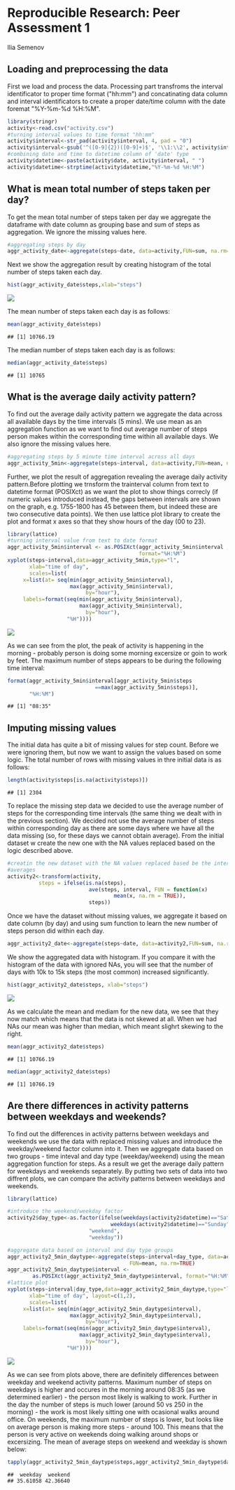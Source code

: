 # Reproducible Research: Peer Assessment 1
Ilia Semenov  

## Loading and preprocessing the data
First we load and process the data. Processing part transfroms the interval
identificator to proper time format ("hh:mm") and concatinating
data column and interval identificators to create a proper date/time column
with the date foremat "%Y-%m-%d %H:%M".

```r
library(stringr)
activity<-read.csv("activity.csv")
#turning interval values to time format "hh:mm"
activity$interval<-str_pad(activity$interval, 4, pad = "0")
activity$interval<-gsub('^([0-9]{2})([0-9]+)$', '\\1:\\2', activity$interval)
#combining date and time to datetime column of 'date' type
activity$datetime<-paste(activity$date, activity$interval, " ")
activity$datetime<-strptime(activity$datetime,"%Y-%m-%d %H:%M")
```


## What is mean total number of steps taken per day?
To get the mean total number of steps taken per day we aggregate the dataframe 
with date column as grouping base and sum of steps as aggregation. We ignore the
missing values here.

```r
#aggregating steps by day
aggr_activity_date<-aggregate(steps~date, data=activity,FUN=sum, na.rm=TRUE)
```
Next we show the aggregation result by creating histogram of the total number 
of steps taken each day.

```r
hist(aggr_activity_date$steps,xlab="steps")
```

![](PA1_template_files/figure-html/unnamed-chunk-3-1.png) 

The mean number of steps taken each day is as follows:

```r
mean(aggr_activity_date$steps)
```

```
## [1] 10766.19
```
The median number of steps taken each day is as follows:

```r
median(aggr_activity_date$steps)
```

```
## [1] 10765
```

## What is the average daily activity pattern?
To find out the average daily activity pattern we aggregate the data across all 
available days by the time intervals (5 mins). We use mean as an aggregation 
function as we want  to find out average number of steps person makes within the
corresponding time within all available days. We also ignore the missing values 
here.

```r
#aggregating steps by 5 minute time interval across all days
aggr_activity_5min<-aggregate(steps~interval, data=activity,FUN=mean, na.rm=TRUE)
```

Further, we plot the result of aggregation revealing the average daily activity 
pattern.Before plotting we trnsform the trainterval column from text to datetime 
format (POSIXct) as we want the plot to show things correcly (if numeric values 
introduced instead, the gaps between intervals are shown on the graph, e.g.
1755-1800 has 45 between them, but indeed these are two consecutive data
points). We then use lattice plot library to create the plot and format x axes
so that they show hours of the day (00 to 23).

```r
library(lattice)
#turning interval value from text to date format
aggr_activity_5min$interval <- as.POSIXct(aggr_activity_5min$interval , 
                                          format="%H:%M")
xyplot(steps~interval,data=aggr_activity_5min,type="l",
       xlab="time of day",
       scales=list(
     x=list(at= seq(min(aggr_activity_5min$interval),
                    max(aggr_activity_5min$interval),
                         by="hour"), 
     labels=format(seq(min(aggr_activity_5min$interval),
                       max(aggr_activity_5min$interval),
                         by="hour"),
                   "%H"))))
```

![](PA1_template_files/figure-html/unnamed-chunk-7-1.png) 

As we can see from the plot, the peak of activity is happening in the morning - 
probably person is doing some morning excersize or goin to work by feet. The 
maximum number of steps appears to be during the following time interval:

```r
format(aggr_activity_5min$interval[aggr_activity_5min$steps
                            ==max(aggr_activity_5min$steps)],
       "%H:%M")
```

```
## [1] "08:35"
```

## Imputing missing values
The initial data has quite a bit of missing values for step count. Before we were
ignoring them, but now we want to assign the values based on some logic.
The total number of rows with missing values in thre initial data is as follows:

```r
length(activity$steps[is.na(activity$steps)])
```

```
## [1] 2304
```

To replace the missing step data we decided to use the average number of steps
for the corresponding time intervals (the same thing we dealt with in the 
previous section). We decided not use the average number of steps within 
corresponding day as there are some days where we have all the data missing (so, 
for these days we cannot obtain average).
From the initial dataset w create the new one with the NA values replaced based
on the logic described above.

```r
#creatin the new dataset with the NA values replaced based be the interval
#averages
activity2<-transform(activity, 
          steps = ifelse(is.na(steps), 
                          ave(steps, interval, FUN = function(x) 
                                  mean(x, na.rm = TRUE)), 
                          steps))
```
Once we have the dataset without missing values, we aggregate it based on date
column (by day) and using sum function to learn the new number of steps person
did within each day.

```r
aggr_activity2_date<-aggregate(steps~date, data=activity2,FUN=sum, na.rm=TRUE)
```
We show the aggregated data with histogram. If you compare it with the histogram
of the data with ignored NAs, you will see that the number of days with 10k to 
15k steps (the most common) increased significantly.

```r
hist(aggr_activity2_date$steps, xlab="steps")
```

![](PA1_template_files/figure-html/unnamed-chunk-12-1.png) 

As we calculate the mean and mediam for the new data, we see that they now match
which means that the data is not skewed at all. When we had NAs our mean was 
higher than median, which meant slighrt skewing to the right.

```r
mean(aggr_activity2_date$steps)
```

```
## [1] 10766.19
```

```r
median(aggr_activity2_date$steps)
```

```
## [1] 10766.19
```


## Are there differences in activity patterns between weekdays and weekends?
To find out the differences in activity patterns between weekdays and weekends
we use the data with replaced missing values and introduce the weekday/weekend
factor column into it. Then we aggregate data based on two groups - time inteval
and day type (weekday/weekend) using the mean aggregation function for steps.
As a result we get the average daily pattern for weekdays and weekends separately.
By putting two sets of data into two diffrent plots, we can compare the
activity patterns between weekdays and weekends.

```r
library(lattice)

#introduce the weekend/weekday factor
activity2$day_type<-as.factor(ifelse(weekdays(activity2$datetime)=="Saturday"|
                                 weekdays(activity2$datetime)=="Sunday", 
                          "weekend", 
                          "weekday"))

#aggregate data based on interval and day type groups
aggr_activity2_5min_daytype<-aggregate(steps~interval+day_type, data=activity2,
                                       FUN=mean, na.rm=TRUE)
aggr_activity2_5min_daytype$interval <- 
        as.POSIXct(aggr_activity2_5min_daytype$interval, format="%H:%M")
#lattice plot
xyplot(steps~interval|day_type,data=aggr_activity2_5min_daytype,type="l",
       xlab="time of day", layout=c(1,2),
       scales=list(
     x=list(at= seq(min(aggr_activity2_5min_daytype$interval),
                    max(aggr_activity2_5min_daytype$interval),
                         by="hour"), 
     labels=format(seq(min(aggr_activity2_5min_daytype$interval),
                       max(aggr_activity2_5min_daytype$interval),
                         by="hour"),
                   "%H"))))
```

![](PA1_template_files/figure-html/unnamed-chunk-14-1.png) 

As we can see from plots above, there are definitely differences between weekday
and weekend activity patterns. Maximum number of steps on weekdays is higher and
occures in the morning around 08:35 (as we determined earlier) - the person most
likely is walking to work. Further in the day the number of steps is much lower
(around 50 vs 250 in the morning) - the work is most likely sitting one with
ocasional walks around office. On weekends, the maximum number of steps is lower,
but looks like on average person is making more steps - around 100. This means
that the person is very active on weekends doing walking around shops or 
excersizing. The mean of average steps on weekend and weekday is shown below:

```r
tapply(aggr_activity2_5min_daytype$steps,aggr_activity2_5min_daytype$day_type, mean)
```

```
##  weekday  weekend 
## 35.61058 42.36640
```





